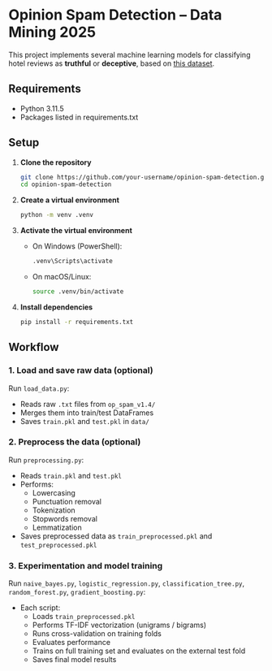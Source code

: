 # Opinion Spam Detection – Data Mining 2025

This project implements several machine learning models for classifying hotel reviews as **truthful** or **deceptive**, based on [this dataset](https://myleott.com/op-spam.html).

## Requirements
- Python 3.11.5
- Packages listed in requirements.txt

## Setup

1. **Clone the repository**
   ```bash
   git clone https://github.com/your-username/opinion-spam-detection.git
   cd opinion-spam-detection
   ```

2. **Create a virtual environment**
   ```bash
   python -m venv .venv
   ```

3. **Activate the virtual environment**
   - On Windows (PowerShell):
     ```bash
     .venv\Scripts\activate
     ```
   - On macOS/Linux:
     ```bash
     source .venv/bin/activate
     ```

4. **Install dependencies**
   ```bash
   pip install -r requirements.txt
   ```

## Workflow

### 1. Load and save raw data (optional)
Run `load_data.py`:
- Reads raw `.txt` files from `op_spam_v1.4/`
- Merges them into train/test DataFrames
- Saves `train.pkl` and `test.pkl` in `data/`

### 2. Preprocess the data (optional)
Run `preprocessing.py`:
- Reads `train.pkl` and `test.pkl`
- Performs:
  - Lowercasing
  - Punctuation removal
  - Tokenization
  - Stopwords removal
  - Lemmatization
- Saves preprocessed data as `train_preprocessed.pkl` and `test_preprocessed.pkl`

### 3. Experimentation and model training
Run `naive_bayes.py`, `logistic_regression.py`, `classification_tree.py`, `random_forest.py`, `gradient_boosting.py`:
- Each script:
  - Loads `train_preprocessed.pkl`
  - Performs TF-IDF vectorization (unigrams / bigrams)
  - Runs cross-validation on training folds
  - Evaluates performance
  - Trains on full training set and evaluates on the external test fold
  - Saves final model results
